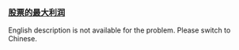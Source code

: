 ### [股票的最大利润 ](https://leetcode.com/problems/gu-piao-de-zui-da-li-run-lcof)

English description is not available for the problem. Please switch to Chinese.